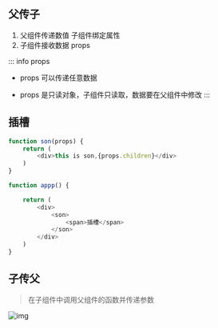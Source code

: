 ## 父传子

1. 父组件传递数值 子组件绑定属性
2. 子组件接收数据 props

::: info  <Badge type='info'>props</Badge>

- props 可以传递任意数据

- props 是只读对象，子组件只读取，数据要在父组件中修改
:::

## 插槽

```javascript
function son(props) {
    return (
        <div>this is son,{props.children}</div>
    )
}

function appp() {

    return (
        <div>
            <son>
                <span>插槽</span>
            </son>
        </div>
    )
}
```


## 子传父

> 在子组件中调用父组件的函数并传递参数

![img](/notesPic/202402141345.png)